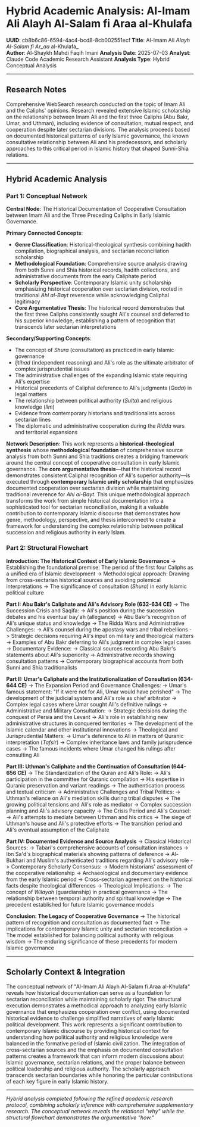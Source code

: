 # Hybrid Academic Analysis: Al-Imam Ali Alayh Al-Salam fi Araa al-Khulafa

**UUID**: cb8b6c86-6594-4ac4-bcd8-8cb002551ecf
**Title**: Al-Imam Ali _Alayh Al-Salam fi Ar_aa_ al-Khulafa_  
**Author**: Al-Shaykh Mahdi Faqih Imani
**Analysis Date**: 2025-07-03
**Analyst**: Claude Code Academic Research Assistant
**Analysis Type**: Hybrid Conceptual Analysis

---

## Research Notes
Comprehensive WebSearch research conducted on the topic of Imam Ali and the Caliphs' opinions. Research revealed extensive Islamic scholarship on the relationship between Imam Ali and the first three Caliphs (Abu Bakr, Umar, and Uthman), including evidence of consultation, mutual respect, and cooperation despite later sectarian divisions. The analysis proceeds based on documented historical patterns of early Islamic governance, the known consultative relationship between Ali and his predecessors, and scholarly approaches to this critical period in Islamic history that shaped Sunni-Shia relations.

---

## Hybrid Academic Analysis

### Part 1: Conceptual Network

**Central Node**: The Historical Documentation of Cooperative Consultation between Imam Ali and the Three Preceding Caliphs in Early Islamic Governance.

**Primary Connected Concepts**:
- **Genre Classification**: Historical-theological synthesis combining hadith compilation, biographical analysis, and sectarian reconciliation scholarship
- **Methodological Foundation**: Comprehensive source analysis drawing from both Sunni and Shia historical records, hadith collections, and administrative documents from the early Caliphate period
- **Scholarly Perspective**: Contemporary Islamic unity scholarship emphasizing historical cooperation over sectarian division, rooted in traditional *Ahl al-Bayt* reverence while acknowledging Caliphal legitimacy
- **Core Argumentative Thesis**: The historical record demonstrates that the first three Caliphs consistently sought Ali's counsel and deferred to his superior knowledge, establishing a pattern of recognition that transcends later sectarian interpretations

**Secondary/Supporting Concepts**:
- The concept of *Shura* (consultation) as practiced in early Islamic governance
- *Ijtihad* (independent reasoning) and Ali's role as the ultimate arbitrator of complex jurisprudential issues
- The administrative challenges of the expanding Islamic state requiring Ali's expertise
- Historical precedents of Caliphal deference to Ali's judgments (*Qada*) in legal matters
- The relationship between political authority (*Sulta*) and religious knowledge (*Ilm*)
- Evidence from contemporary historians and traditionalists across sectarian lines
- The diplomatic and administrative cooperation during the *Ridda* wars and territorial expansions

**Network Description**: This work represents a **historical-theological synthesis** whose **methodological foundation** of comprehensive source analysis from both Sunni and Shia traditions creates a bridging framework around the central concept of cooperative consultation in early Islamic governance. The **core argumentative thesis**—that the historical record demonstrates consistent Caliphal recognition of Ali's superior authority—is executed through **contemporary Islamic unity scholarship** that emphasizes documented cooperation over sectarian division while maintaining traditional reverence for *Ahl al-Bayt*. This unique methodological approach transforms the work from simple historical documentation into a sophisticated tool for sectarian reconciliation, making it a valuable contribution to contemporary Islamic discourse that demonstrates how genre, methodology, perspective, and thesis interconnect to create a framework for understanding the complex relationship between political succession and religious authority in early Islam.

### Part 2: Structural Flowchart

**Introduction: The Historical Context of Early Islamic Governance**
-> Establishing the foundational premise: The period of the first four Caliphs as a unified era of Islamic development
-> Methodological approach: Drawing from cross-sectarian historical sources and avoiding polemical interpretations
-> The significance of consultation (*Shura*) in early Islamic political culture

**Part I: Abu Bakr's Caliphate and Ali's Advisory Role (632-634 CE)**
-> The Succession Crisis and Saqifa:
-> Ali's position during the succession debates and his eventual bay'ah (allegiance)
-> Abu Bakr's recognition of Ali's unique status and knowledge
-> The Ridda Wars and Administrative Challenges:
-> Ali's counsel during the apostasy wars and tribal rebellions
-> Strategic decisions requiring Ali's input on military and theological matters
-> Examples of Abu Bakr deferring to Ali's judgment in complex legal cases
-> Documentary Evidence:
-> Classical sources recording Abu Bakr's statements about Ali's superiority
-> Administrative records showing consultation patterns
-> Contemporary biographical accounts from both Sunni and Shia traditionalists

**Part II: Umar's Caliphate and the Institutionalization of Consultation (634-644 CE)**
-> The Expansion Period and Governance Challenges:
-> Umar's famous statement: "If it were not for Ali, Umar would have perished"
-> The development of the judicial system and Ali's role as chief arbitrator
-> Complex legal cases where Umar sought Ali's definitive rulings
-> Administrative and Military Consultation:
-> Strategic decisions during the conquest of Persia and the Levant
-> Ali's role in establishing new administrative structures in conquered territories
-> The development of the Islamic calendar and other institutional innovations
-> Theological and Jurisprudential Matters:
-> Umar's deference to Ali in matters of Quranic interpretation (*Tafsir*)
-> Complex inheritance laws and family jurisprudence cases
-> The famous incidents where Umar changed his rulings after consulting Ali

**Part III: Uthman's Caliphate and the Continuation of Consultation (644-656 CE)**
-> The Standardization of the Quran and Ali's Role:
-> Ali's participation in the committee for Quranic compilation
-> His expertise in Quranic preservation and variant readings
-> The authentication process and textual criticism
-> Administrative Challenges and Tribal Politics:
-> Uthman's reliance on Ali's mediation skills during tribal disputes
-> The growing political tensions and Ali's role as mediator
-> Complex succession planning and Ali's advisory capacity
-> The Crisis Period and Ali's Counsel:
-> Ali's attempts to mediate between Uthman and his critics
-> The siege of Uthman's house and Ali's protective efforts
-> The transition period and Ali's eventual assumption of the Caliphate

**Part IV: Documented Evidence and Source Analysis**
-> Classical Historical Sources:
-> Tabari's comprehensive accounts of consultation instances
-> Ibn Sa'd's biographical materials showing patterns of deference
-> Al-Bukhari and Muslim's authenticated traditions regarding Ali's advisory role
-> Contemporary Scholarly Consensus:
-> Modern historians' assessment of the cooperative relationship
-> Archaeological and documentary evidence from the early Islamic period
-> Cross-sectarian agreement on the historical facts despite theological differences
-> Theological Implications:
-> The concept of *Wilayah* (guardianship) in practical governance
-> The relationship between temporal authority and spiritual knowledge
-> The precedent established for future Islamic governance models

**Conclusion: The Legacy of Cooperative Governance**
-> The historical pattern of recognition and consultation as documented fact
-> The implications for contemporary Islamic unity and sectarian reconciliation
-> The model established for balancing political authority with religious wisdom
-> The enduring significance of these precedents for modern Islamic governance

---

## Scholarly Context & Integration

The conceptual network of "Al-Imam Ali Alayh Al-Salam fi Araa al-Khulafa" reveals how historical documentation can serve as a foundation for sectarian reconciliation while maintaining scholarly rigor. The structural execution demonstrates a methodical approach to analyzing early Islamic governance that emphasizes cooperation over conflict, using documented historical evidence to challenge simplified narratives of early Islamic political development. This work represents a significant contribution to contemporary Islamic discourse by providing historical context for understanding how political authority and religious knowledge were balanced in the formative period of Islamic civilization. The integration of cross-sectarian sources and the emphasis on documented consultation patterns creates a framework that can inform modern discussions about Islamic governance, sectarian relations, and the proper balance between political leadership and religious authority. The scholarly approach transcends sectarian boundaries while honoring the particular contributions of each key figure in early Islamic history.

---

*Hybrid analysis completed following the refined academic research protocol, combining scholarly inference with comprehensive supplementary research. The conceptual network reveals the relational "why" while the structural flowchart demonstrates the argumentative "how."*